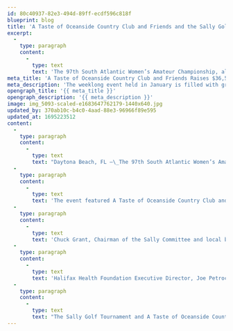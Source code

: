 ```yaml
---
id: 80c40937-82e3-494d-89ff-ecdf596c818f
blueprint: blog
title: 'A Taste of Oceanside Country Club and Friends and the Sally Golf Tournament Raises $36,500 for Halifax Health Chuck and Miki Grant Cancer Center for Hope and Center for Women and Infant Health'
excerpt:
  -
    type: paragraph
    content:
      -
        type: text
        text: 'The 97th South Atlantic Women’s Amateur Championship, also known as the SALLY, dates back to 1926 and continues to host players from all over the world. The weeklong event held in January is filled with great golf and was once again a success, raising $36,500 for the Halifax Health Chuck and Miki Grant Cancer Center for Hope and the Halifax Health Center for Women and Infant Health. '
meta_title: 'A Taste of Oceanside Country Club and Friends Raises $36,500 for Halifax Health'
meta_description: 'The weeklong event held in January is filled with great golf and was once again a success, raising $36,500 for the Halifax Health Chuck and Miki Grant Cancer Center for Hope.'
opengraph_title: '{{ meta_title }}'
opengraph_description: '{{ meta_description }}'
image: img_5093-scaled-e1683647762179-1440x640.jpg
updated_by: 370ab10c-b4c0-4aad-88e3-96966f89e595
updated_at: 1695223512
content:
  -
    type: paragraph
    content:
      -
        type: text
        text: "Daytona Beach, FL –\_The 97th South Atlantic Women’s Amateur Championship, also known as the SALLY, dates back to 1926 and continues to host players from all over the world. The weeklong event held in January is filled with great golf and was once again a success, raising $36,500 for the Halifax Health Chuck and Miki Grant Cancer Center for Hope and the Halifax Health Center for Women and Infant Health. The funds will be used to support new oncology treatment technology and care for over 2,000 new moms and infants this year. \_In golf action Gianna\_Clemente, the nation’s top-ranked junior, shot a final round 75 to finish with an even-par 288, one stroke better than Morgan Ketchum, a freshman at Virginia Tech. Clemente, who shot 69 Friday to carry a two-stroke margin into Saturday’s final, secured the win by tapping in for par on the 18th and a one shot victory."
  -
    type: paragraph
    content:
      -
        type: text
        text: 'The event featured A Taste of Oceanside Country Club and Friends, a culinary event featuring some of the finest restaurants in the area, plus the five day tournament and member event. The participating restaurants included Rosevilla, 31 Supper Club, Grind, Oceanside Country Club, SoNapa, Oil and Vinegar, Chicken Salad Chick, Huey Magoo’s, Billy’s Taproom, and Krispy Kreme.'
  -
    type: paragraph
    content:
      -
        type: text
        text: 'Chuck Grant, Chairman of the Sally Committee and local business leader, expressed his gratitude for the community’s support, saying, “The Sally, the oldest woman’s amateur golf tournament held at the same golf course in the world, involves many sponsors, club members and friends to provide the opportunity for one amateur female golfer to join a prestigious list of Champions many who have gone on to professional golf careers. The Champion also wins a playing position in an Epson Series professional tournament. It takes many people to put this event on and I am extremely proud that we host the tournament each year.”'
  -
    type: paragraph
    content:
      -
        type: text
        text: 'Halifax Health Foundation Executive Director, Joe Petrock, also expressed his gratitude for the support, saying, “Halifax Health is thankful for the Ormond Beach community’s overwhelming support for cancer and child care among other service lines throughout our 95 year history.”'
  -
    type: paragraph
    content:
      -
        type: text
        text: "The Sally Golf Tournament and A Taste of Oceanside Country Club and Friends have become annual traditions in Ormond Beach, bringing together golf enthusiasts and food lovers to support important causes in the community.\_ Next year’s tournament is scheduled the first week of January. (January 2-6) The 2024 Taste of Oceanside and Friends is slated for October 8, 2024."
---
```

